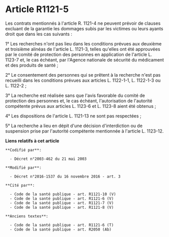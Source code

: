 # Article R1121-5

Les contrats mentionnés à l'article R. 1121-4 ne peuvent prévoir de clauses excluant de la garantie les dommages subis par
les victimes ou leurs ayants droit que dans les cas suivants : 

1° Les recherches n'ont pas lieu dans les conditions prévues aux deuxième et troisième alinéas de l'article L. 1121-3, telles
qu'elles ont été approuvées par le comité de protection des personnes en application de l'article L. 1123-7 et, le cas
échéant, par l'Agence nationale de sécurité du médicament et des produits de santé ; 

2° Le consentement des personnes qui se prêtent à la recherche n'est pas recueilli dans les conditions prévues aux articles
L. 1122-1-1, L. 1122-1-3 ou L. 1122-2 ; 

3° La recherche est réalisée sans que l'avis favorable du comité de protection des personnes et, le cas échéant,
l'autorisation de l'autorité compétente prévus aux articles L. 1123-6 et L. 1123-8 aient été obtenus ; 

4° Les dispositions de l'article L. 1121-13 ne sont pas respectées ; 

5° La recherche a lieu en dépit d'une décision d'interdiction ou de suspension prise par l'autorité compétente mentionnée à
l'article L. 1123-12.

**Liens relatifs à cet article**

	**Codifié par**:

	  - Décret n°2003-462 du 21 mai 2003

	**Modifié par**:

	  - Décret n°2016-1537 du 16 novembre 2016 - art. 3

	**Cité par**:

	  - Code de la santé publique - art. R1121-10 (V)
	  - Code de la santé publique - art. R1121-6 (V)
	  - Code de la santé publique - art. R1121-7 (V)
	  - Code de la santé publique - art. R1121-8 (V)

	**Anciens textes**:

	  - Code de la santé publique - art. R1121-6 (T)
	  - Code de la santé publique - art. R2050 (Ab)
